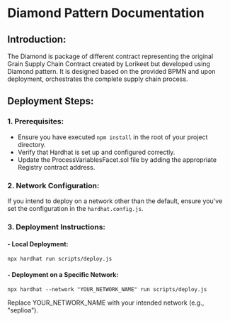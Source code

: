 # Diamond Pattern Documentation

## Introduction:

The Diamond is package of different contract representing the original Grain Supply Chain Contract created by Lorikeet but developed using Diamond pattern. It is designed based on the provided BPMN and upon deployment, orchestrates the complete supply chain process.

## Deployment Steps:

### 1. Prerequisites:

-   Ensure you have executed `npm install` in the root of your project directory.
-   Verify that Hardhat is set up and configured correctly.
-   Update the ProcessVariablesFacet.sol file by adding the appropriate Registry contract address.

### 2. Network Configuration:

If you intend to deploy on a network other than the default, ensure you've set the configuration in the `hardhat.config.js`.

### 3. Deployment Instructions:

#### - Local Deployment:

```shell
npx hardhat run scripts/deploy.js

```

#### - Deployment on a Specific Network:

```shell
npx hardhat --network "YOUR_NETWORK_NAME" run scripts/deploy.js
```

Replace YOUR_NETWORK_NAME with your intended network (e.g., "seplioa").
